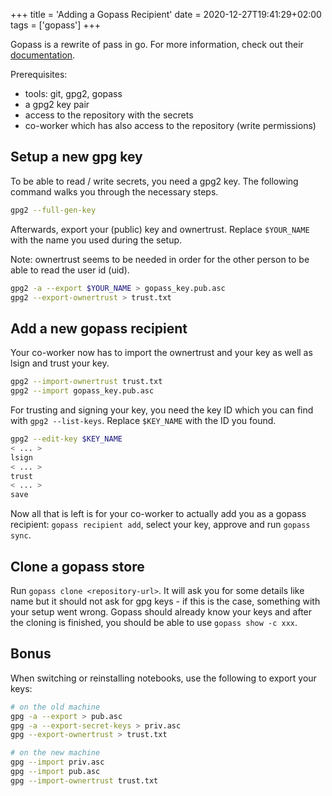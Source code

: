 +++
title = 'Adding a Gopass Recipient'
date = 2020-12-27T19:41:29+02:00
tags = ['gopass']
+++

Gopass is a rewrite of pass in go. For more information, check out their [documentation](https://www.gopass.pw/docs/).

Prerequisites:

- tools: git, gpg2, gopass
- a gpg2 key pair
- access to the repository with the secrets
- co-worker which has also access to the repository (write permissions)

## Setup a new gpg key

To be able to read / write secrets, you need a gpg2 key. The following command
walks you through the necessary steps.

```sh
gpg2 --full-gen-key
```

Afterwards, export your (public) key and ownertrust. Replace `$YOUR_NAME` with
the name you used during the setup.

Note: ownertrust seems to be needed in order for the other person to be able to
read the user id (uid).

```sh
gpg2 -a --export $YOUR_NAME > gopass_key.pub.asc
gpg2 --export-ownertrust > trust.txt
```

## Add a new gopass recipient

Your co-worker now has to import the ownertrust and your key as well as lsign
and trust your key.

```sh
gpg2 --import-ownertrust trust.txt
gpg2 --import gopass_key.pub.asc
```

For trusting and signing your key, you need the key ID which you can find with
`gpg2 --list-keys`. Replace `$KEY_NAME` with the ID you found.

```sh
gpg2 --edit-key $KEY_NAME
< ... > 
lsign
< ... > 
trust
< ... >
save
```

Now all that is left is for your co-worker to actually add you as a gopass
recipient: `gopass recipient add`, select your key, approve and run `gopass 
sync`.

## Clone a gopass store

Run `gopass clone <repository-url>`. It will ask you for some details like name
but it should not ask for gpg keys - if this is the case, something with your
setup went wrong. Gopass should already know your keys and after the cloning is
finished, you should be able to use `gopass show -c xxx`.

## Bonus

When switching or reinstalling notebooks, use the following to export your 
keys:

```sh
# on the old machine
gpg -a --export > pub.asc
gpg -a --export-secret-keys > priv.asc
gpg --export-ownertrust > trust.txt

# on the new machine
gpg --import priv.asc
gpg --import pub.asc
gpg --import-ownertrust trust.txt
```
